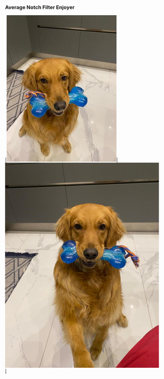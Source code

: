 ### Average Notch Filter Enjoyer

|![A photo of my dog: Rey](/rsc/rey.jpeg)|![Another photo of my dog: Rey](/rsc/rey2.jpeg)|